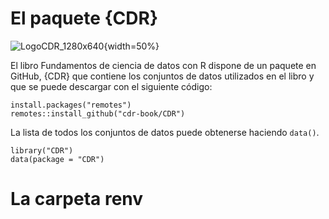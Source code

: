 #  El paquete {CDR}
![LogoCDR_1280x640](https://github.com/cdr-book/CDR/assets/80209018/b0583cce-9621-4b37-b157-b576f4450b1c){width=50%}


El libro Fundamentos de ciencia de datos con R dispone de un paquete en GitHub, {CDR} que contiene los conjuntos de datos utilizados en el libro y que se puede descargar con el siguiente código:


`install.packages("remotes")`  
`remotes::install_github("cdr-book/CDR")`

La lista de todos los conjuntos de datos puede obtenerse haciendo `data()`.

`library("CDR")`  
`data(package = "CDR")`

# La carpeta  renv 

